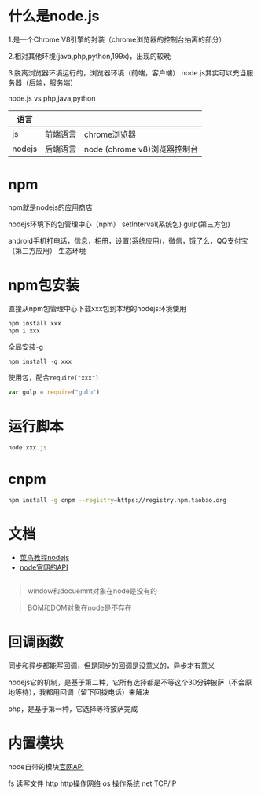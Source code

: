 # 什么是node.js

1.是一个Chrome V8引擎的封装（chrome浏览器的控制台抽离的部分）

2.相对其他环境(java,php,python,199x)，出现的较晚

3.脱离浏览器环境运行的，浏览器环境（前端，客户端）  node.js其实可以充当服务器（后端，服务端）

node.js  vs  php,java,python

|语言|||
|-|-|-|
|js|前端语言 |chrome浏览器|
|nodejs| 后端语言 | node (chrome v8)浏览器控制台|

# npm

npm就是nodejs的应用商店

nodejs环境下的包管理中心（npm）  setInterval(系统包) gulp(第三方包)

android手机打电话，信息，相册，设置(系统应用)，微信，饿了么，QQ支付宝（第三方应用） 生态环境

# npm包安装

直接从npm包管理中心下载xxx包到本地的nodejs环境使用
```js
npm install xxx
npm i xxx
```

全局安装-g
```js
npm install -g xxx
```

使用包，配合`require("xxx")`
```js
var gulp = require("gulp")
```

# 运行脚本

```js
node xxx.js
```


# cnpm

```bash
npm install -g cnpm --registry=https://registry.npm.taobao.org
```

# 文档

- [菜鸟教程nodejs](https://www.runoob.com/nodejs/nodejs-tutorial.html)
- [node官网的API](https://nodejs.org/dist/latest-v8.x/docs/api)

```

```

> window和docuemnt对象在node是没有的

> BOM和DOM对象在node是不存在

# 回调函数

同步和异步都能写回调，但是同步的回调是没意义的，异步才有意义



nodejs它的机制，是基于第二种，它所有选择都是不等这个30分钟披萨（不会原地等待），我都用回调（留下回拨电话）来解决

php，是基于第一种，它选择等待披萨完成


# 内置模块

node自带的模块[官网API](https://nodejs.org/en/docs/)

fs 读写文件
http http操作网络
os 操作系统
net TCP/IP
